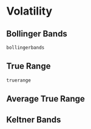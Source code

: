 # Volatility

## Bollinger Bands

```@docs
bollingerbands
```

## True Range

```@docs
truerange
```

## Average True Range

## Keltner Bands
